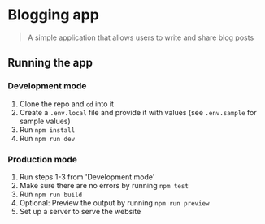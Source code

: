 # Blogging app

> A simple application that allows users to write and share blog posts

## Running the app

### Development mode

1. Clone the repo and `cd` into it
1. Create a `.env.local` file and provide it with values (see `.env.sample` for sample values)
1. Run `npm install`
1. Run `npm run dev`

### Production mode

1. Run steps 1-3 from 'Development mode'
1. Make sure there are no errors by running `npm test`
1. Run `npm run build`
1. Optional: Preview the output by running `npm run preview`
1. Set up a server to serve the website
